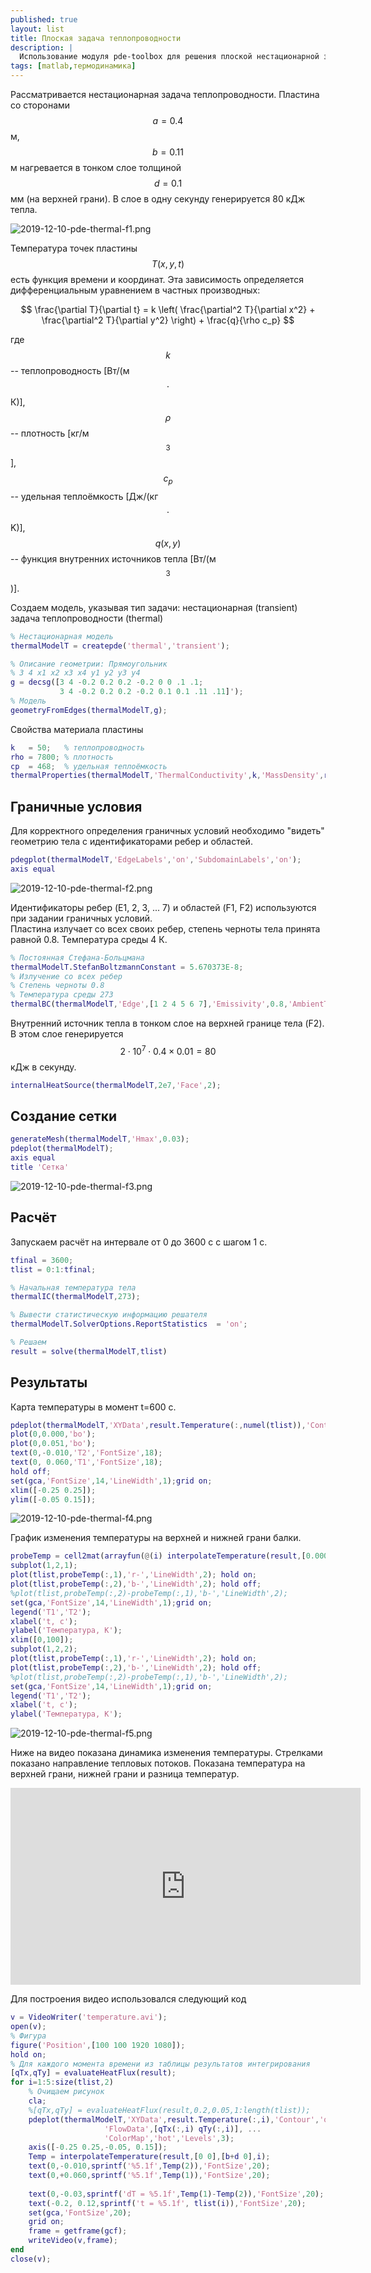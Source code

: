 ```yaml
---
published: true
layout: list
title: Плоская задача теплопроводности
description: |
  Использование модуля pde-toolbox для решения плоской нестационарной задачи теплопроводности. 
tags: [matlab,термодинамика]
---
```


Рассматривается нестационарная задача теплопроводности. Пластина со сторонами $$a = 0.4$$ м, $$b=0.11$$ м нагревается в тонком слое толщиной $$d=0.1$$ мм (на верхней грани). В слое в одну секунду генерируется 80 кДж тепла.   

![2019-12-10-pde-thermal-f1.png]({{site.baseurl}}/assets/img/2019-12-10-pde-thermal-f1.png)

Температура точек пластины $$T(x,y,t)$$ есть функция времени и координат. Эта зависимость определяется дифференциальным уравнением в частных производных:

$$
    \frac{\partial T}{\partial t} = k \left( \frac{\partial^2 T}{\partial x^2} + \frac{\partial^2 T}{\partial y^2} \right) + \frac{q}{\rho c_p}
$$

где $$k$$ -- теплопроводность [Вт/(м$$ \cdot $$К)], $$\rho$$ -- плотность [кг/м$$^3$$], $$c_p$$ -- удельная теплоёмкость [Дж/(кг$$ \cdot $$K)], $$q(x,y)$$ -- функция внутренних источников тепла [Вт/(м$$^3$$)]. 

Создаем модель, указывая тип задачи: нестационарная (transient) задача теплопроводности (thermal) 

~~~matlab
% Нестационарная модель
thermalModelT = createpde('thermal','transient');
~~~


~~~matlab
% Описание геометрии: Прямоугольник
% 3 4 x1 x2 x3 x4 y1 y2 y3 y4
g = decsg([3 4 -0.2 0.2 0.2 -0.2 0 0 .1 .1;
           3 4 -0.2 0.2 0.2 -0.2 0.1 0.1 .11 .11]');
% Модель
geometryFromEdges(thermalModelT,g);
~~~

Свойства материала пластины

~~~matlab
k   = 50;   % теплопроводность
rho = 7800; % плотность
cp  = 468;  % удельная теплоёмкость
thermalProperties(thermalModelT,'ThermalConductivity',k,'MassDensity',rho,'SpecificHeat',cp);
~~~

## Граничные условия

Для корректного определения граничных условий необходимо "видеть" геометрию тела с идентификаторами ребер и областей. 

~~~matlab
pdegplot(thermalModelT,'EdgeLabels','on','SubdomainLabels','on');
axis equal
~~~

![2019-12-10-pde-thermal-f2.png]({{site.baseurl}}/assets/img/2019-12-10-pde-thermal-f2.png)

Идентификаторы ребер (E1, 2, 3, ... 7) и областей (F1, F2) используются при задании граничных условий.    
Пластина излучает со всех своих ребер, степень черноты тела принята равной 0.8. Температура среды 4 К.

~~~matlab
% Постоянная Стефана-Больцмана
thermalModelT.StefanBoltzmannConstant = 5.670373E-8; 
% Излучение со всех ребер
% Степень черноты 0.8
% Температура среды 273 
thermalBC(thermalModelT,'Edge',[1 2 4 5 6 7],'Emissivity',0.8,'AmbientTemperature', 4);
~~~

Внутренний источник тепла в тонком слое на верхней границе тела (F2). В этом слое генерируется $$2 \cdot 10^7 \cdot 0.4 \times 0.01 = 80 $$ кДж в секунду.

~~~matlab
internalHeatSource(thermalModelT,2e7,'Face',2);
~~~

## Создание сетки

~~~matlab
generateMesh(thermalModelT,'Hmax',0.03);
pdeplot(thermalModelT); 
axis equal
title 'Сетка'
~~~

![2019-12-10-pde-thermal-f3.png]({{site.baseurl}}/assets/img/2019-12-10-pde-thermal-f3.png)

## Расчёт

Запускаем расчёт на интервале от 0 до 3600 с с шагом 1 с. 

~~~matlab
tfinal = 3600;
tlist = 0:1:tfinal;

% Начальная температура тела
thermalIC(thermalModelT,273);

% Вывести статистическую информацию решателя
thermalModelT.SolverOptions.ReportStatistics  = 'on';

% Решаем
result = solve(thermalModelT,tlist)
~~~

## Результаты

Карта температуры в момент t=600 c.

~~~matlab
pdeplot(thermalModelT,'XYData',result.Temperature(:,numel(tlist)),'Contour','on','ColorMap','hot'); hold on;
plot(0,0.000,'bo'); 
plot(0,0.051,'bo'); 
text(0,-0.010,'T2','FontSize',18);
text(0, 0.060,'T1','FontSize',18);
hold off;
set(gca,'FontSize',14,'LineWidth',1);grid on;
xlim([-0.25 0.25]);
ylim([-0.05 0.15]);
~~~

![2019-12-10-pde-thermal-f4.png]({{site.baseurl}}/assets/img/2019-12-10-pde-thermal-f4.png)

График изменения температуры на верхней и нижней грани балки.

~~~matlab
probeTemp = cell2mat(arrayfun(@(i) interpolateTemperature(result,[0.000 0.000],[0.051 0.000],i)',(1:length(tlist))','UniformOutput',false));
subplot(1,2,1);
plot(tlist,probeTemp(:,1),'r-','LineWidth',2); hold on;
plot(tlist,probeTemp(:,2),'b-','LineWidth',2); hold off;
%plot(tlist,probeTemp(:,2)-probeTemp(:,1),'b-','LineWidth',2);
set(gca,'FontSize',14,'LineWidth',1);grid on;
legend('T1','T2');
xlabel('t, c');
ylabel('Температура, K');
xlim([0,100]);
subplot(1,2,2);
plot(tlist,probeTemp(:,1),'r-','LineWidth',2); hold on;
plot(tlist,probeTemp(:,2),'b-','LineWidth',2); hold off;
%plot(tlist,probeTemp(:,2)-probeTemp(:,1),'b-','LineWidth',2);
set(gca,'FontSize',14,'LineWidth',1);grid on;
legend('T1','T2');
xlabel('t, c');
ylabel('Температура, K');
~~~

![2019-12-10-pde-thermal-f5.png]({{site.baseurl}}/assets/img/2019-12-10-pde-thermal-f5.png)

Ниже на видео показана динамика изменения температуры. Стрелками показано направление тепловых потоков. Показана температура на верхней грани, нижней грани и разница температур.


<iframe width="560" height="315" src="https://www.youtube.com/embed/_BERXTfAqos" frameborder="0" allow="accelerometer; autoplay; encrypted-media; gyroscope; picture-in-picture" allowfullscreen></iframe>


Для построения видео использовался следующий код

~~~matlab
v = VideoWriter('temperature.avi');
open(v);
% Фигура
figure('Position',[100 100 1920 1080]);
hold on;
% Для каждого момента времени из таблицы результатов интегрирования
[qTx,qTy] = evaluateHeatFlux(result);
for i=1:5:size(tlist,2)
    % Очищаем рисунок
    cla;
    %[qTx,qTy] = evaluateHeatFlux(result,0.2,0.05,1:length(tlist));    
    pdeplot(thermalModelT,'XYData',result.Temperature(:,i),'Contour','on', ...
                     'FlowData',[qTx(:,i) qTy(:,i)], ...
                     'ColorMap','hot','Levels',3);    
    axis([-0.25 0.25,-0.05, 0.15]);
    Temp = interpolateTemperature(result,[0 0],[b+d 0],i);
    text(0,-0.010,sprintf('%5.1f',Temp(2)),'FontSize',20);
    text(0,+0.060,sprintf('%5.1f',Temp(1)),'FontSize',20);
    
    text(0,-0.03,sprintf('dT = %5.1f',Temp(1)-Temp(2)),'FontSize',20);
    text(-0.2, 0.12,sprintf('t = %5.1f', tlist(i)),'FontSize',20);
    set(gca,'FontSize',20);
    grid on;   
    frame = getframe(gcf);    
    writeVideo(v,frame);
end
close(v);
~~~

